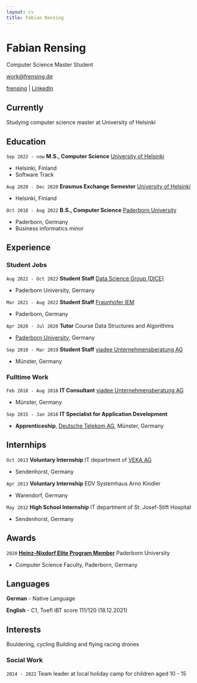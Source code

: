 ```yaml
---
layout: cv
title: Fabian Rensing
---
```

# Fabian Rensing
Computer Science Master Student

<a href="work@frensing.de">work@frensing.de</a>

<div id="webaddress">
    <a href="https://github.com/frensing"><i class="fab fa-github"></i> frensing</a>
    | <a href="https://www.linkedin.com/in/fabian-rensing-75aa941b8/?lipi=urn%3Ali%3Apage%3Ad_flagship3_resumebuilder%3BBi0KExJrRWiT2oEpNQ2xiQ%3D%3D"><i class="fab fa-linkedin"></i> LinkedIn</a>
</div>


## Currently

Studying computer science master at University of Helsinki


## Education

`Sep 2022 - now`
**M.S., Computer Science** [University of Helsinki](https://www.helsinki.fi/en/faculty-science/faculty/computer-science)
- Helsinki, Finland
- Software Track

`Aug 2020 - Dec 2020`
**Erasmus Exchange Semester** [University of Helsinki](https://www.helsinki.fi/en/faculty-science/faculty/computer-science)
- Helsinki, Finland

`Oct 2018 - Aug 2022`
**B.S., Computer Science** [Paderborn University](https://www.uni-paderborn.de/en/)
- Paderborn, Germany
- Business informatics minor 


## Experience

### Student Jobs

`Aug 2022 - Oct 2022`
**Student Staff** [Data Science Group (DICE)](https://dice-research.org/)
- Paderborn University, Germany

`Mar 2021 - Aug 2022`
**Student Staff** [Fraunhofer IEM](https://www.iem.fraunhofer.de/en.html)
- Paderborn, Germany

`Apr 2020 - Jul 2020`
**Tutor** Course Data Structures and Algorithms
- [Paderborn University](https://www.uni-paderborn.de/en/), Germany

`Sep 2018 - Mar 2019`
**Student Staff** [viadee Unternehmensberatung AG](https://www.viadee.de/en/)
- Münster, Germany


### Fulltime Work

`Feb 2018 - Aug 2018`
**IT Consultant** [viadee Unternehmensberatung AG](https://www.viadee.de/en/)
- Münster, Germany

`Sep 2015 - Jan 2018`
**IT Specialist for Application Development**
- **Apprenticeship**, [Deutsche Telekom AG](https://www.telekom.com/en), Münster, Germany


## Internhips

`Oct 2013`
**Voluntary Internship** IT department of [VEKA AG](https://www.veka.de/homepage/)
- Sendenhorst, Germany

`Apr 2013`
**Voluntary Internship** EDV Systemhaus Arno Kindler
- Warendorf, Germany

`May 2012`
**High School Internship** IT department of St. Josef-Stift Hospital
- Sendenhorst, Germany


## Awards

`2020`
[**Heinz-Nixdorf Elite Program Member**](https://www.eim.uni-paderborn.de/en/faculty/courses-of-study/studies/support-for-talent) Paderborn University
- Computer Science Faculty, Paderborn, Germany


## Languages

**German** - Native Language

**English** - C1, Toefl iBT score 111/120 (18.12.2021)


## Interests

Bouldering, cycling
Building and flying racing drones

### Social Work

`2014 - 2022`
Team leader at local holiday camp for children aged 10 - 15

<!-- 
## Footer

Last updated: Jan 2023 -->



